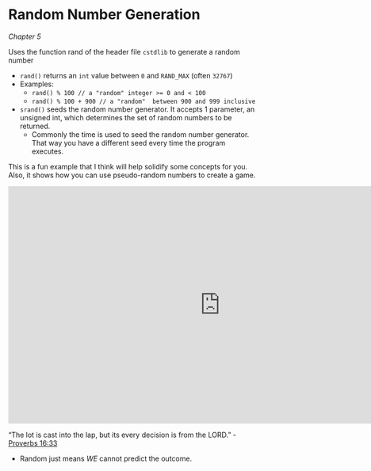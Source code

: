 Random Number Generation
========================

*Chapter 5*

Uses the function rand of the header file `cstdlib` to generate a random number

-   `rand()` returns an `int` value between `0` and `RAND_MAX` (often `32767`)
-   Examples:
    +   `rand() % 100 // a "random" integer >= 0 and < 100`
    +   `rand() % 100 + 900 // a "random"  between 900 and 999 inclusive`
-   `srand()` seeds the random number generator. It accepts 1 parameter, an unsigned int, which determines the set of random numbers to be returned.
    +   Commonly the time is used to seed the random number generator. That way you have a different seed every time the program executes.


This is a fun example that I think will help solidify some concepts for you. Also, it shows how you can use pseudo-random numbers to create a game.

<div class="youtube">
<div><iframe width="853" height="480" src="https://www.youtube-nocookie.com/embed/_VkEnualCV8?rel=0" frameborder="0" allowfullscreen="allowfullscreen"></iframe></div>
</div>

“The lot is cast into the lap, but its every decision is from the LORD.” -
[Proverbs 16:33](https://bible.knowing-jesus.com/Proverbs/16/33)

-   Random just means *WE* cannot predict the outcome.
